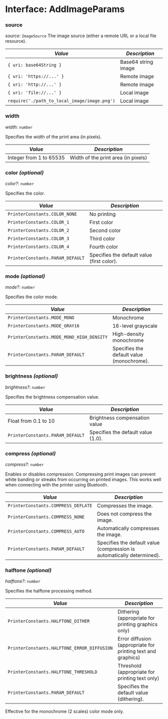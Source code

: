 # Interface: AddImageParams

### source

*source*: `ImageSource`
The image source (either a remote URL or a local file resource).

| *Value* | *Description* |
| --- | --- |
| `{ uri: base64String }` | Base64 string image |
| `{ uri: 'https://...' }` | Remote image |
| `{ uri: 'http://...' }` | Remote image |
| `{ uri: 'file://...' }` | Local image |
| `require('./path_to_local_image/image.png')` | Local image |


### width

*width*: `number`

Specifies the width of the print area (in pixels).

| *Value* | *Description* |
| --- | --- |
| Integer from 1 to 65535 | Width of the print area (in pixels) |

### color *(optional)*

*color?*: `number`

Specifies the color.

| *Value* | *Description* |
| --- | --- |
| `PrinterConstants.COLOR_NONE` | No printing |
| `PrinterConstants.COLOR_1` | First color |
| `PrinterConstants.COLOR_2` | Second color |
| `PrinterConstants.COLOR_3` | Third color |
| `PrinterConstants.COLOR_4` | Fourth color |
| `PrinterConstants.PARAM_DEFAULT` | Specifies the default value (first color). |

### mode *(optional)*

*mode?*: `number`

Specifies the color mode.

| *Value* | *Description* |
| --- | --- |
| `PrinterConstants.MODE_MONO` | Monochrome |
| `PrinterConstants.MODE_GRAY16` | 16-level grayscale |
| `PrinterConstants.MODE_MONO_HIGH_DENSITY` | High-density monochrome |
| `PrinterConstants.PARAM_DEFAULT` | Specifies the default value (monochrome). |

### brightness *(optional)*

*brightness?*: `number`

Specifies the brightness compensation value.

| *Value* | *Description* |
| --- | --- |
| Float from 0.1 to 10 | Brightness compensation value |
| `PrinterConstants.PARAM_DEFAULT` | Specifies the default value (1.0). |

### compress *(optional)*

*compress?*: `number`

Enables or disables compression.
Compressing print images can prevent white banding or streaks from occurring on printed images.
This works well when connecting with the printer using Bluetooth.

| *Value* | *Description* |
| --- | --- |
| `PrinterConstants.COMPRESS_DEFLATE` | Compresses the image. |
| `PrinterConstants.COMPRESS_NONE` | Does not compress the image. |
| `PrinterConstants.COMPRESS_AUTO` | Automatically compresses the image. |
| `PrinterConstants.PARAM_DEFAULT` | Specifies the default value (compression is automatically determined). |

### halftone *(optional)*

*halftone?*: `number`

Specifies the halftone processing method.

| *Value* | *Description* |
| --- | --- |
| `PrinterConstants.HALFTONE_DITHER` | Dithering (appropriate for printing graphics only) |
| `PrinterConstants.HALFTONE_ERROR_DIFFUSION` | Error diffusion (appropriate for printing text and graphics) |
| `PrinterConstants.HALFTONE_THRESHOLD` | Threshold (appropriate for printing text only) |
| `PrinterConstants.PARAM_DEFAULT` | Specifies the default value (dithering). |

Effective for the monochrome (2 scales) color mode only.




